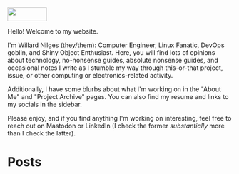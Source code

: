 <div class="eightyEightByThirtyOne">
    <a href="https://nilges.me/"><img src="res/wilnil_takeone.gif" style="width:88px; height:31px;"></a>
</div>

Hello! Welcome to my website.

I'm Willard Nilges (they/them): Computer Engineer, Linux Fanatic, DevOps goblin,
and Shiny Object Enthusiast. Here, you will find lots of opinions about technology,
no-nonsense guides, absolute nonsense guides, and occasional notes I write as I
stumble my way through this-or-that project, issue, or other computing or
electronics-related activity.

Additionally, I have some blurbs about what I'm working on in the "About Me" and
"Project Archive" pages. You can also find my resume and links to my socials in
the sidebar.

Please enjoy, and if you find anything I'm working on interesting, feel free to
reach out on Mastodon or LinkedIn (I check the former _substantially_ more than
I check the latter).

# Posts
